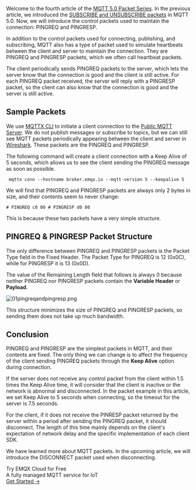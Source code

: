 Welcome to the fourth article of the [MQTT 5.0 Packet Series](https://www.emqx.com/en/blog/introduction-to-mqtt-control-packets). In the previous article, we introduced the [SUBSCRIBE and UNSUBSCRIBE packets](https://www.emqx.com/en/blog/mqtt-5-0-control-packets-03-subscribe-unsubscribe) in MQTT 5.0. Now, we will introduce the control packets used to maintain the connection: PINGREQ and PINGRESP.

In addition to the control packets used for connecting, publishing, and subscribing, MQTT also has a type of packet used to simulate heartbeats between the client and server to maintain the connection. They are PINGREQ and PINGRESP packets, which we often call heartbeat packets.

The client periodically sends PINGREQ packets to the server, which lets the server know that the connection is good and the client is still active. For each PINGREQ packet received, the server will reply with a PINGRESP packet, so the client can also know that the connection is good and the server is still active.

## Sample Packets

We use [MQTTX CLI](https://mqttx.app/) to initiate a client connection to the [Public MQTT Server](http://broker.emqx.io/). We do not publish messages or subscribe to topics, but we can still see MQTT packets periodically appearing between the client and server in [Wireshark](https://www.wireshark.org/). These packets are the PINGREQ and PINGRESP.

The following command will create a client connection with a Keep Alive of 5 seconds, which allows us to see the client sending the PINGREQ message as soon as possible.

```
 mqttx conn --hostname broker.emqx.io --mqtt-version 5 --keepalive 5
```

We will find that PINGREQ and PINGRESP packets are always only 2 bytes in size, and their contents seem to never change:

```
# PINGREQ c0 00 # PINGRESP d0 00
```

This is because these two packets have a very simple structure.

## PINGREQ & PINGRESP Packet Structure

The only difference between PINGREQ and PINGRESP packets is the Packet Type field in the Fixed Header. The Packet Type for PINGREQ is 12 (0x0C), while for PINGRESP it is 13 (0x0D).

The value of the Remaining Length field that follows is always 0 because neither PINGREQ nor PINGRESP packets contain the **Variable Header** or **Payload**.

![01pingreqandpingresp.png](https://assets.emqx.com/images/74dec0938b2cef37c488d4003c9a3027.png)

This structure minimizes the size of PINGREQ and PINGRESP packets, so sending them does not take up much bandwidth.

## Conclusion

PINGREQ and PINGRESP are the simplest packets in MQTT, and their contents are fixed. The only thing we can change is to affect the frequency of the client sending PINGREQ packets through the **Keep Alive** option during connection.

If the server does not receive any control packet from the client within 1.5 times the Keep Alive time, it will consider that the client is inactive or the network is abnormal and disconnected. In the packet example in this article, we set Keep Alive to 5 seconds when connecting, so the timeout for the server is 7.5 seconds.

For the client, if it does not receive the PINRESP packet returned by the server within a period after sending the PINGREQ packet, it should disconnect. The length of this time mainly depends on the client's expectation of network delay and the specific implementation of each client SDK.

We have learned more about MQTT packets. In the upcoming article, we will introduce the DISCONNECT packet used when disconnecting.

<section class="promotion">
    <div>
        Try EMQX Cloud for Free
        <div class="is-size-14 is-text-normal has-text-weight-normal">A fully managed MQTT service for IoT</div>
    </div>
    <a href="https://accounts.emqx.com/signup?continue=https://cloud-intl.emqx.com/console/deployments/0?oper=new" class="button is-gradient px-5">Get Started →</a>
</section>
